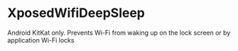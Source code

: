 XposedWifiDeepSleep
===================

Android KitKat only. Prevents Wi-Fi from waking up on the lock screen or by application Wi-Fi locks
